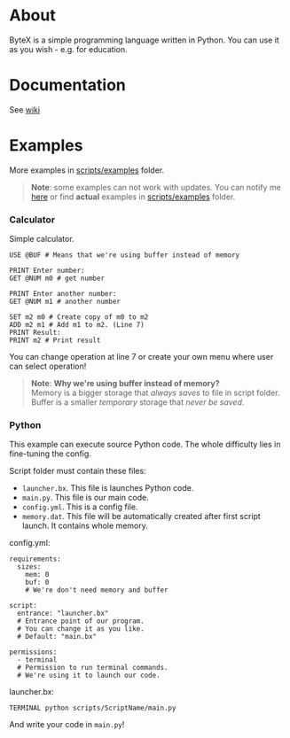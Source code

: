 # About

ByteX is a simple programming language written in Python. You can use it as you wish - e.g. for education.

# Documentation

See [wiki](https://github.com/Cat0125/ByteX/wiki)

# Examples

More examples in [scripts/examples](https://github.com/Cat0125/ByteX/tree/main/scripts/examples) folder.

> **Note**: some examples can not work with updates.
You can notify me [here](https://github.com/Cat0125/ByteX/issues)
or find **actual** examples in [scripts/examples](https://github.com/Cat0125/ByteX/tree/main/scripts/examples) folder.

### Calculator

Simple calculator.

```
USE @BUF # Means that we're using buffer instead of memory

PRINT Enter number:
GET @NUM m0 # get number

PRINT Enter another number:
GET @NUM m1 # another number

SET m2 m0 # Create copy of m0 to m2
ADD m2 m1 # Add m1 to m2. (Line 7)
PRINT Result:
PRINT m2 # Print result
```
You can change operation at line 7 or create your own menu where user can select operation!

> **Note**: **Why we're using buffer instead of memory?**<br>
Memory is a bigger storage that _always saves_ to file in script folder.
Buffer is a smaller _temporary_ storage that _never be saved_.

### Python

This example can execute source Python code.
The whole difficulty lies in fine-tuning the config.

Script folder must contain these files:
- `launcher.bx`. This file is launches Python code.
- `main.py`. This file is our main code.
- `config.yml`. This is a config file.
- `memory.dat`. This file will be automatically created after first script launch. It contains whole memory.

config.yml:
```
requirements:
  sizes:
    mem: 0
    buf: 0
    # We're don't need memory and buffer

script:
  entrance: "launcher.bx"
  # Entrance point of our program.
  # You can change it as you like.
  # Default: "main.bx"

permissions:
  - terminal
  # Permission to run terminal commands.
  # We're using it to launch our code.
```

launcher.bx:
```
TERMINAL python scripts/ScriptName/main.py
```

And write your code in `main.py`!

